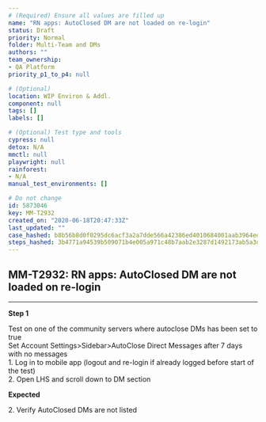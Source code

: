 ```yaml
---
# (Required) Ensure all values are filled up
name: "RN apps: AutoClosed DM are not loaded on re-login"
status: Draft
priority: Normal
folder: Multi-Team and DMs
authors: ""
team_ownership: 
- QA Platform
priority_p1_to_p4: null

# (Optional)
location: WIP Environ & Addl.
component: null
tags: []
labels: []

# (Optional) Test type and tools
cypress: null
detox: N/A
mmctl: null
playwright: null
rainforest: 
- N/A
manual_test_environments: []

# Do not change
id: 5873046
key: MM-T2932
created_on: "2020-06-18T20:47:33Z"
last_updated: ""
case_hashed: b8b56b8d0f0295dc6acf3a2a7dde566a42386ed4010684001aab3964ed7c3fcb5432674afff0584ecdc66a33a201afab
steps_hashed: 3b4771a94539b509071b4e005a971c48b7aab2e3287d1492173ab5a3d11606393ba8e75a1ea5402421450fb0d202e506
---
```


<!-- (Auto-generated) Based on frontmatter's "key" and "name" -->

## MM-T2932: RN apps: AutoClosed DM are not loaded on re-login

---

**Step 1**

Test on one of the community servers where autoclose DMs has been set to true\
Set Account Settings>Sidebar>AutoClose Direct Messages after 7 days with no messages\
1\. Log in to mobile app (logout and re-login if already logged before start of the test)\
2\. Open LHS and scroll down to DM section

**Expected**

2\. Verify AutoClosed DMs are not listed
